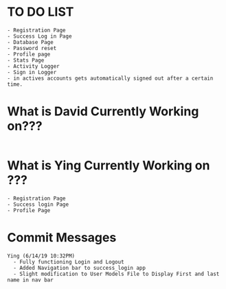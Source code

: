 # TO DO LIST
```
- Registration Page
- Success Log in Page
- Database Page
- Password reset
- Profile page
- Stats Page
- Activity Logger
- Sign in Logger
- in actives accounts gets automatically signed out after a certain time.
```



# What is David Currently Working on???
```
```

# What is Ying Currently Working on ???
```
- Registration Page
- Success login Page
- Profile Page
```

# Commit Messages
```
Ying (6/14/19 10:32PM)
  - Fully functioning Login and Logout
  - Added Navigation bar to success_login app
  - Slight modification to User Models File to Display First and last name in nav bar
```
